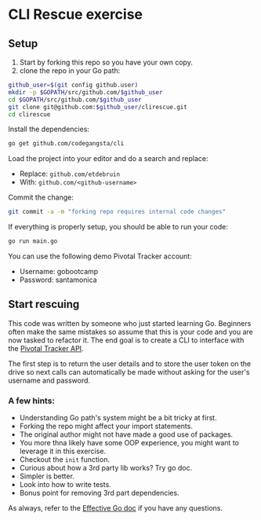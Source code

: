 # CLI Rescue exercise

## Setup

1. Start by forking this repo so you have your own copy.
2. clone the repo in your Go path:

``` bash
github_user=$(git config github.user)
mkdir -p $GOPATH/src/github.com/$github_user
cd $GOPATH/src/github.com/$github_user
git clone git@github.com:$github_user/clirescue.git
cd clirescue
```

Install the dependencies:

``` bash
go get github.com/codegangsta/cli
```

Load the project into your editor and do a search and replace:

* Replace: `github.com/etdebruin`
* With: `github.com/<github-username>`

Commit the change:

``` bash
git commit -a -m "forking repo requires internal code changes"
```

If everything is properly setup, you should be able to run your code:

``` bash
go run main.go
```

You can use the following demo Pivotal Tracker account:

* Username: gobootcamp
* Password: santamonica


## Start rescuing

This code was written by someone who just started learning Go.
Beginners often make the same mistakes so assume that this is your code
and you are now tasked to refactor it.
The end goal is to create a CLI to interface with the [Pivotal Tracker
API](https://www.pivotaltracker.com/help/api/rest/v5).

The first step is to return the user details and to store the user token
on the drive so next calls can automatically be made without asking for
the user's username and password.

### A few hints:

* Understanding Go path's system might be a bit tricky at first.
* Forking the repo might affect your import statements.
* The original author might not have made a good use of packages.
* You more thna likely have some OOP experience, you might want to
  leverage it in this exercise.
* Checkout the `init` function.
* Curious about how a 3rd party lib works? Try go doc.
* Simpler is better.
* Look into how to write tests.
* Bonus point for removing 3rd part dependencies.

As always, refer to the [Effective Go doc](http://golang.org/doc/effective_go.html) if you have any questions.
